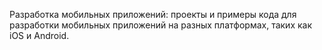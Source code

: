 Разработка мобильных приложений: проекты и примеры кода для
разработки мобильных приложений на разных платформах, таких как
iOS и Android.
